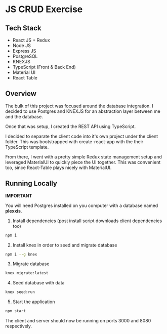 # JS CRUD Exercise

## Tech Stack

- React JS + Redux
- Node JS
- Express JS
- PostgreSQL
- KNEXJS
- TypeScript (Front & Back End)
- Material UI
- React Table

## Overview

The bulk of this project was focused around the database integration. I decided to use Postgres and KNEXJS for an abstraction layer between me and the database.

Once that was setup, I created the REST API using TypeScript.

I decided to separate the client code into it's own project under the client folder. This was bootstrapped with create-react-app with the their TypeScript template.

From there, I went with a pretty simple Redux state management setup and leveraged MaterialUI to quickly piece the UI together. This was convenient too, since React-Table plays nicely with MaterialUI.

## Running Locally

**IMPORTANT**

You will need Postgres installed on you computer with a database named **plexxis**.

1. Install dependencies (post install script downloads client dependencies too)

```bash
npm i
```

2. Install knex in order to seed and migrate database

```bash
npm i --g knex
```

3. Migrate database

```bash
knex migrate:latest
```

4. Seed database with data

```bash
knex seed:run
```

5. Start the application

```bash
npm start
```

The client and server should now be running on ports 3000 and 8080 respectively.
